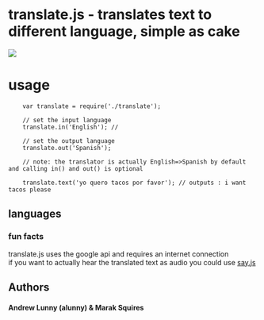 # translate.js - translates text to different language, simple as cake


<img src = "http://dustinkirkland.files.wordpress.com/2009/08/babelfish1981.jpg" border = "0"/>

# usage

        var translate = require('./translate');
        
        // set the input language
        translate.in('English'); //
        
        // set the output language
        translate.out('Spanish');
        
        // note: the translator is actually English=>Spanish by default and calling in() and out() is optional
        
        translate.text('yo quero tacos por favor'); // outputs : i want tacos please
        
## languages

### fun facts

translate.js uses the google api and requires an internet connection<br/>
if you want to actually hear the translated text as audio you could use <a href = "http://github.com/marak/say.js/">say.js</a><br/>

## Authors
#### Andrew Lunny (alunny) & Marak Squires
